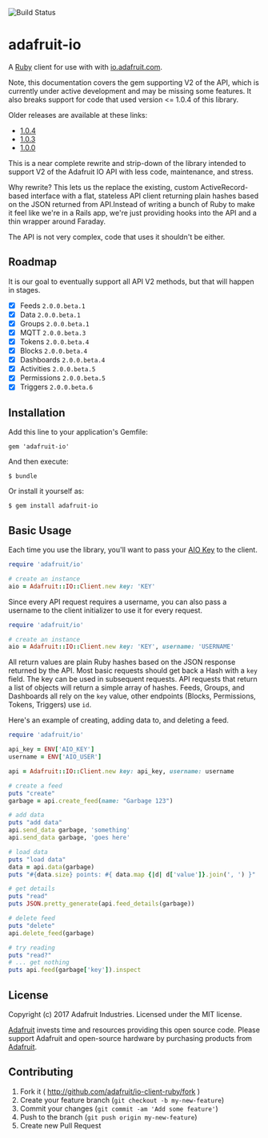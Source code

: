 ![Build Status](https://travis-ci.org/adafruit/io-client-ruby.svg?branch=master)

# adafruit-io

A [Ruby][1] client for use with with [io.adafruit.com][2].

Note, this documentation covers the gem supporting V2 of the API, which is currently under active development and may be missing some features. It also breaks support for code that used version <= 1.0.4 of this library.

Older releases are available at these links:

* [1.0.4](https://github.com/adafruit/io-client-ruby/tree/v1.0.4)
* [1.0.3](https://github.com/adafruit/io-client-ruby/tree/v1.0.3)
* [1.0.0](https://github.com/adafruit/io-client-ruby/tree/v1.0.0)

This is a near complete rewrite and strip-down of the library intended to support V2 of the Adafruit IO API with less code, maintenance, and stress.

Why rewrite? This lets us the replace the existing, custom ActiveRecord-based interface with a flat, stateless API client returning plain hashes based on the JSON returned from API.Instead of writing a bunch of Ruby to make it feel like we're in a Rails app, we're just providing hooks into the API and a thin wrapper around Faraday.

The API is not very complex, code that uses it shouldn't be either.

## Roadmap

It is our goal to eventually support all API V2 methods, but that will happen in stages.

- [x] Feeds `2.0.0.beta.1`
- [x] Data `2.0.0.beta.1`
- [x] Groups `2.0.0.beta.1`
- [x] MQTT `2.0.0.beta.3`
- [x] Tokens `2.0.0.beta.4`
- [x] Blocks `2.0.0.beta.4`
- [x] Dashboards `2.0.0.beta.4`
- [x] Activities `2.0.0.beta.5`
- [x] Permissions `2.0.0.beta.5`
- [x] Triggers `2.0.0.beta.6`

## Installation

Add this line to your application's Gemfile:

    gem 'adafruit-io'

And then execute:

    $ bundle

Or install it yourself as:

    $ gem install adafruit-io

## Basic Usage

Each time you use the library, you'll want to pass your [AIO Key][4] to the client.

```ruby
require 'adafruit/io'

# create an instance
aio = Adafruit::IO::Client.new key: 'KEY'
```

Since every API request requires a username, you can also pass a username to the client initializer to use it for every request.

```ruby
require 'adafruit/io'

# create an instance
aio = Adafruit::IO::Client.new key: 'KEY', username: 'USERNAME'
```

All return values are plain Ruby hashes based on the JSON response returned by the API. Most basic requests should get back a Hash with a `key` field. The key can be used in subsequent requests. API requests that return a list of objects will return a simple array of hashes. Feeds, Groups, and Dashboards all rely on the `key` value, other endpoints (Blocks, Permissions, Tokens, Triggers) use `id`.

Here's an example of creating, adding data to, and deleting a feed.

```ruby
require 'adafruit/io'

api_key = ENV['AIO_KEY']
username = ENV['AIO_USER']

api = Adafruit::IO::Client.new key: api_key, username: username

# create a feed
puts "create"
garbage = api.create_feed(name: "Garbage 123")

# add data
puts "add data"
api.send_data garbage, 'something'
api.send_data garbage, 'goes here'

# load data
puts "load data"
data = api.data(garbage)
puts "#{data.size} points: #{ data.map {|d| d['value']}.join(', ') }"

# get details
puts "read"
puts JSON.pretty_generate(api.feed_details(garbage))

# delete feed
puts "delete"
api.delete_feed(garbage)

# try reading
puts "read?"
# ... get nothing
puts api.feed(garbage['key']).inspect
```

## License

Copyright (c) 2017 Adafruit Industries. Licensed under the MIT license.

[Adafruit](https://adafruit.com) invests time and resources providing this open source code. Please support Adafruit and open-source hardware by purchasing products from [Adafruit](https://adafruit.com).

## Contributing

1. Fork it ( http://github.com/adafruit/io-client-ruby/fork )
2. Create your feature branch (`git checkout -b my-new-feature`)
3. Commit your changes (`git commit -am 'Add some feature'`)
4. Push to the branch (`git push origin my-new-feature`)
5. Create new Pull Request

[1]: https://www.ruby-lang.org
[2]: https://io.adafruit.com
[3]: https://learn.adafruit.com/adafruit-io/feeds
[4]: https://learn.adafruit.com/adafruit-io/api-key
[5]: https://learn.adafruit.com/adafruit-io/groups
